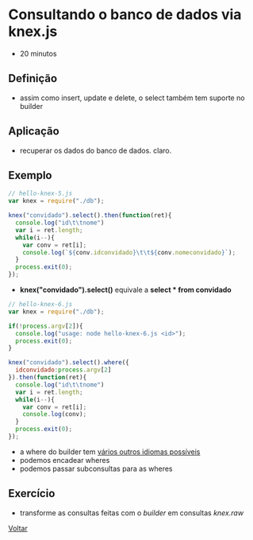 # Consultando o banco de dados via knex.js

- 20 minutos

## Definição

- assim como insert, update e delete, o select também tem suporte no builder

## Aplicação

- recuperar os dados do banco de dados. claro.

## Exemplo

```javascript
// hello-knex-5.js
var knex = require("./db");

knex("convidado").select().then(function(ret){
  console.log("id\t\tnome")
  var i = ret.length;
  while(i--){
    var conv = ret[i];
    console.log(`${conv.idconvidado}\t\t${conv.nomeconvidado}`);
  }
  process.exit(0);
});
```

- **knex("convidado").select()** equivale a **select * from convidado**

```javascript
// hello-knex-6.js
var knex = require("./db");

if(!process.argv[2]){
  console.log("usage: node hello-knex-6.js <id>");
  process.exit(0);
}

knex("convidado").select().where({
  idconvidado:process.argv[2]
}).then(function(ret){
  console.log("id\t\tnome")
  var i = ret.length;
  while(i--){
    var conv = ret[i];
    console.log(conv);
  }
  process.exit(0);
});
```

- a where do builder tem [vários outros idiomas possíveis](http://knexjs.org/#Builder-wheres)
- podemos encadear wheres
- podemos passar subconsultas para as wheres



## Exercício

- transforme as consultas feitas com o *builder* em consultas *knex.raw*

[Voltar](../README.md)